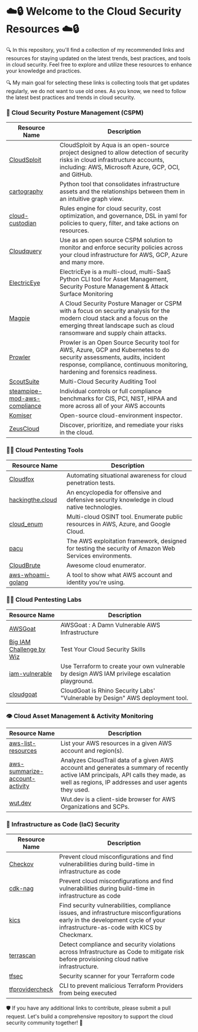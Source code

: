 # ☁️🔒  Welcome to the Cloud Security Resources  ☁️🔒 #

🔍 In this repository, you'll find a collection of my recommended links and resources for staying updated on the latest trends, best practices, and tools in cloud security. Feel free to explore and utilize these resources to enhance your knowledge and practices. 

🔍  My main goal for selecting these links is collecting tools that get updates regularly, we do not want to use old ones. As you know, we need to follow the latest best practices and trends in cloud security. 

### 🧠 Cloud Security Posture Management (CSPM)
| Resource Name | Description |
| --- | --- |
| [CloudSploit](https://github.com/aquasecurity/cloudsploit) | CloudSploit by Aqua is an open-source project designed to allow detection of security risks in cloud infrastructure accounts, including: AWS, Microsoft Azure, GCP, OCI, and GitHub. |
| [cartography](https://github.com/lyft/cartography) | Python tool that consolidates infrastructure assets and the relationships between them in an intuitive graph view. |
| [cloud-custodian](https://github.com/cloud-custodian/cloud-custodian/) | Rules engine for cloud security, cost optimization, and governance, DSL in yaml for policies to query, filter, and take actions on resources. |
| [Cloudquery](https://github.com/cloudquery/cloudquery) | Use as an open source CSPM solution to monitor and enforce security policies across your cloud infrastructure for AWS, GCP, Azure and many more. |
| [ElectricEye](https://github.com/jonrau1/ElectricEye) | ElectricEye is a multi-cloud, multi-SaaS Python CLI tool for Asset Management, Security Posture Management & Attack Surface Monitoring  |
| [Magpie](https://github.com/openraven/magpie) | A Cloud Security Posture Manager or CSPM with a focus on security analysis for the modern cloud stack and a focus on the emerging threat landscape such as cloud ransomware and supply chain attacks. |
| [Prowler](https://github.com/prowler-cloud/prowler) | Prowler is an Open Source Security tool for AWS, Azure, GCP and Kubernetes to do security assessments, audits, incident response, compliance, continuous monitoring, hardening and forensics readiness.|
| [ScoutSuite](https://github.com/nccgroup/ScoutSuite)  | Multi-Cloud Security Auditing Tool |
| [steampipe-mod-aws-compliance](https://github.com/turbot/steampipe-mod-aws-compliance)  | Individual controls or full compliance benchmarks for CIS, PCI, NIST, HIPAA and more across all of your AWS accounts  |
| [Komiser](https://github.com/tailwarden/komiser)  | Open-source cloud-environment inspector. |
| [ZeusCloud](https://github.com/Zeus-Labs/ZeusCloud)  | Discover, prioritize, and remediate your risks in the cloud.|


 ### 🕵️‍♀️ Cloud Pentesting Tools
 | Resource Name | Description |
| --- | --- |
| [Cloudfox](https://github.com/BishopFox/cloudfox)| Automating situational awareness for cloud penetration tests. |
| [hackingthe.cloud](https://github.com/Hacking-the-Cloud/hackingthe.cloud) | An encyclopedia for offensive and defensive security knowledge in cloud native technologies. |
| [cloud_enum](https://github.com/initstring/cloud_enum) | Multi-cloud OSINT tool. Enumerate public resources in AWS, Azure, and Google Cloud. |
| [pacu](https://github.com/RhinoSecurityLabs/pacu) | The AWS exploitation framework, designed for testing the security of Amazon Web Services environments.|
| [CloudBrute](https://github.com/0xsha/cloudbrute)  | Awesome cloud enumerator. |
| [aws-whoami-golang](https://github.com/benkehoe/aws-whoami-golang)| A tool to show what AWS account and identity you're using. |


 ### ✍🏻 Cloud Pentesting Labs
 | Resource Name | Description |
| --- | --- |
| [AWSGoat](https://github.com/ine-labs/AWSGoat) | AWSGoat : A Damn Vulnerable AWS Infrastructure |
| [Big IAM Challenge by Wiz](https://bigiamchallenge.com/challenge/1)  | Test Your Cloud Security Skills |
| [iam-vulnerable](https://github.com/BishopFox/iam-vulnerable) | Use Terraform to create your own vulnerable by design AWS IAM privilege escalation playground. |
| [cloudgoat](https://github.com/RhinoSecurityLabs/cloudgoat)  | CloudGoat is Rhino Security Labs' "Vulnerable by Design" AWS deployment tool. |


### 👁 Cloud Asset Management & Activity Monitoring
| Resource Name | Description |
| --- | --- |
|[aws-list-resources](https://github.com/welldone-cloud/aws-list-resources) | List your AWS resources in a given AWS account and region(s). |
|[aws-summarize-account-activity](https://github.com/welldone-cloud/aws-summarize-account-activity) | Analyzes CloudTrail data of a given AWS account and generates a summary of recently active IAM principals, API calls they made, as well as regions, IP addresses and user agents they used. |
|[wut.dev](https://wut.dev/) | Wut.dev is a client-side browser for AWS Organizations and SCPs. |


### 🦾 Infrastructure as Code (IaC) Security
| Resource Name | Description |
| --- | --- |
| [Checkov](https://github.com/bridgecrewio/checkov) | Prevent cloud misconfigurations and find vulnerabilities during build-time in infrastructure as code |
| [cdk-nag](https://github.com/cdklabs/cdk-nag) | Prevent cloud misconfigurations and find vulnerabilities during build-time in infrastructure as code |
| [kics](https://github.com/Checkmarx/kics) | Find security vulnerabilities, compliance issues, and infrastructure misconfigurations early in the development cycle of your infrastructure-as-code with KICS by Checkmarx. |
| [terrascan](https://github.com/tenable/terrascan) | Detect compliance and security violations across Infrastructure as Code to mitigate risk before provisioning cloud native infrastructure.|
| [tfsec](https://github.com/aquasecurity/tfsec) | Security scanner for your Terraform code |
| [tfprovidercheck](https://github.com/suzuki-shunsuke/tfprovidercheck) | CLI to prevent malicious Terraform Providers from being executed|


🛡 If you have any additional links to contribute, please submit a pull request. Let's build a comprehensive repository to support the cloud security community together! 🌊
